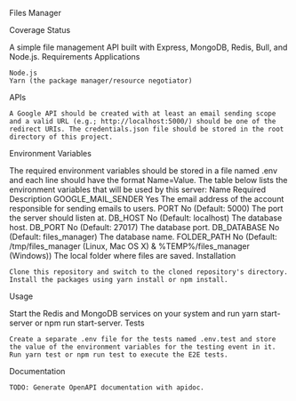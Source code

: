 Files Manager

Coverage Status

A simple file management API built with Express, MongoDB, Redis, Bull, and Node.js.
Requirements
Applications

    Node.js
    Yarn (the package manager/resource negotiator)

APIs

    A Google API should be created with at least an email sending scope and a valid URL (e.g.; http://localhost:5000/) should be one of the redirect URIs. The credentials.json file should be stored in the root directory of this project.

Environment Variables

The required environment variables should be stored in a file named .env and each line should have the format Name=Value. The table below lists the environment variables that will be used by this server:
Name 	Required 	Description
GOOGLE_MAIL_SENDER 	Yes 	The email address of the account responsible for sending emails to users.
PORT 	No (Default: 5000) 	The port the server should listen at.
DB_HOST 	No (Default: localhost) 	The database host.
DB_PORT 	No (Default: 27017) 	The database port.
DB_DATABASE 	No (Default: files_manager) 	The database name.
FOLDER_PATH 	No (Default: /tmp/files_manager (Linux, Mac OS X) & %TEMP%/files_manager (Windows)) 	The local folder where files are saved.
Installation

    Clone this repository and switch to the cloned repository's directory.
    Install the packages using yarn install or npm install.

Usage

Start the Redis and MongoDB services on your system and run yarn start-server or npm run start-server.
Tests

    Create a separate .env file for the tests named .env.test and store the value of the environment variables for the testing event in it.
    Run yarn test or npm run test to execute the E2E tests.

Documentation

    TODO: Generate OpenAPI documentation with apidoc.
